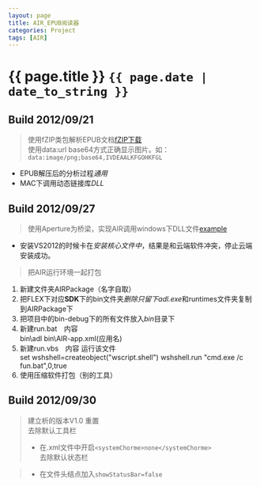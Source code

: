 ```yaml
---
layout: page
title: AIR_EPUB阅读器
categories: Project
tags: [AIR]
---
```

# {{ page.title }} `{{ page.date | date_to_string }}`

## Build 2012/09/21 

> 使用fZIP类包解析EPUB文档[fZIP下载](http://nochump.com/blog/archives/15rffff)  
> 使用data:url base64方式正确显示图片。如： `data:image/png;base64,IVDEAALKFGOHKFGL`  

- EPUB解压后的分析过程*通用*  
- MAC下调用动态链接库*DLL*

## Build 2012/09/27 

> 使用Aperture为桥梁，实现AIR调用windows下DLL文件[example](http://flstar.iteye.com/blog/402196)
+ 安装VS2012的时候卡在*安装核心文件中*，结果是和云端软件冲突，停止云端安装成功。

> 把AIR运行环境一起打包
1. 新建文件夹AIRPackage（名字自取）
2. 把FLEX下对应**SDK**下的bin文件夹*删除只留下adl.exe*和runtimes文件夹复制到AIRPackage下
3. 把项目中的bin-debug下的所有文件放入*bin*目录下
4. 新建run.bat　内容   
bin\adl bin\AIR-app.xml(应用名)
5. 新建run.vbs　内容 运行该文件   
set wshshell=createobject("wscript.shell")
wshshell.run "cmd.exe /c fun.bat",0,true
6. 使用压缩软件打包（别的工具）   

## Build 2012/09/30

> 建立析的版本V1.0 重置  
> 去除默认工具栏  
> * 在.xml文件中开启`<systemChorme>none</systemChorme>`  
> 去除默认状态栏  

> 	* 在文件头结点加入`showStatusBar=false`  

